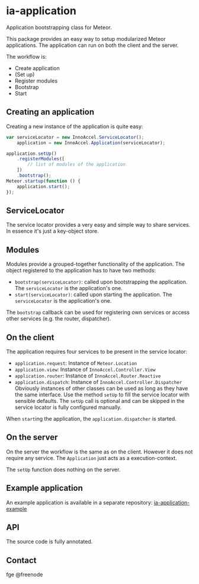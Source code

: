 ia-application
==============
Application bootstrapping class for Meteor.

This package provides an easy way to setup modularized Meteor applications. The application can run on both the client and the server.

The workflow is:
- Create application
- (Set up)
- Register modules
- Bootstrap
- Start

## Creating an application
Creating a new instance of the application is quite easy:
```javascript
var serviceLocator = new InnoAccel.ServiceLocator();
    application = new InnoAccel.Application(serviceLocator);

application.setUp()
    .registerModules([
        // list of modules of the application
    ])
    .bootstrap();
Meteor.startup(function () {
    application.start();
});
```

## ServiceLocator
The service locator provides a very easy and simple way to share services. In essence it's just a key-object store.

## Modules
Modules provide a grouped-together functionality of the application. The object registered to the application has to have two methods:
- `bootstrap(serviceLocator)`: called upon bootstrapping the application. The `serviceLocator` is the application's one.
- `start(serviceLocator)`: called upon starting the application. The `serviceLocator` is the application's one.

The `bootstrap` callback can be used for registering own services or access other services (e.g. the router, dispatcher).

## On the client
The application requires four services to be present in the service locator:
- `application.request`: Instance of `Meteor.Location`
- `application.view`: Instance of `InnoAccel.Controller.View`
- `application.router`: Instance of `InnoAccel.Router.Reactive`
- `application.dispatch`: Instance of `InnoAccel.Controller.Dispatcher`
Obviously instances of other classes can be used as long as they have the same interface. Use the method `setUp` to fill the service locator with sensible defaults. The `setUp` call is optional and can be skipped in the service locator is fully configured manually.

When `start`ing the application, the `application.dispatcher` is started.

## On the server
On the server the workflow is the same as on the client. However it does not require any service. The `Application` just acts as a execution-context.

The `setUp` function does nothing on the server.

## Example application
An example application is available in a separate repository: [ia-application-example](https://github.com/InnoAccel/ia-application-example)

## API
The source code is fully annotated.

## Contact
fge @freenode
